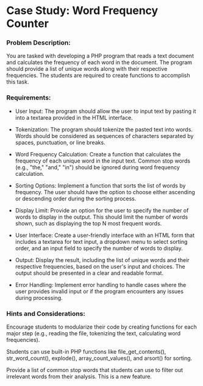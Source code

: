 # Case Study: Word Frequency Counter

### Problem Description:

You are tasked with developing a PHP program that reads a text document and calculates the frequency of each word in the document. The program should provide a list of unique words along with their respective frequencies. The students are required to create functions to accomplish this task.

### Requirements:

- User Input: The program should allow the user to input text by pasting it into a textarea provided in the HTML interface.

- Tokenization: The program should tokenize the pasted text into words. Words should be considered as sequences of characters separated by spaces, punctuation, or line breaks.

- Word Frequency Calculation: Create a function that calculates the frequency of each unique word in the input text. Common stop words (e.g., "the," "and," "in") should be ignored during word frequency calculation.

- Sorting Options: Implement a function that sorts the list of words by frequency. The user should have the option to choose either ascending or descending order during the sorting process.

- Display Limit: Provide an option for the user to specify the number of words to display in the output. This should limit the number of words shown, such as displaying the top N most frequent words.

- User Interface: Create a user-friendly interface with an HTML form that includes a textarea for text input, a dropdown menu to select sorting order, and an input field to specify the number of words to display.

- Output: Display the result, including the list of unique words and their respective frequencies, based on the user's input and choices. The output should be presented in a clear and readable format.

- Error Handling: Implement error handling to handle cases where the user provides invalid input or if the program encounters any issues during processing.

### Hints and Considerations:

Encourage students to modularize their code by creating functions for each major step (e.g., reading the file, tokenizing the text, calculating word frequencies).

Students can use built-in PHP functions like file_get_contents(), str_word_count(), explode(), array_count_values(), and arsort() for sorting.

Provide a list of common stop words that students can use to filter out irrelevant words from their analysis.
This is a new feature.
